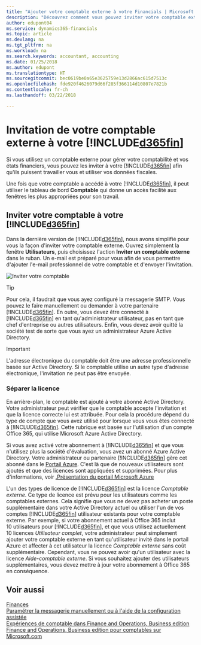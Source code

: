 ```yaml
---
title: "Ajouter votre comptable externe à votre Financials | Microsoft Docs"
description: "Découvrez comment vous pouvez inviter votre comptable externe à votre Finance and Operations, Business edition."
author: edupont04
ms.service: dynamics365-financials
ms.topic: article
ms.devlang: na
ms.tgt_pltfrm: na
ms.workload: na
ms.search.keywords: accountant, accounting
ms.date: 01/25/2018
ms.author: edupont
ms.translationtype: HT
ms.sourcegitcommit: bec0619be0a65e3625759e13d2866ac615d7513c
ms.openlocfilehash: fde920f4626079d66f285f366114d10807e7821b
ms.contentlocale: fr-ch
ms.lasthandoff: 03/22/2018

---
```

# <a name="inviting-your-external-accountant-to-your-included365finincludesd365finmdmd"></a>Invitation de votre comptable externe à votre [!INCLUDE[d365fin](includes/d365fin_md.md)]
Si vous utilisez un comptable externe pour gérer votre comptabilité et vos états financiers, vous pouvez les inviter à votre [!INCLUDE[d365fin](includes/d365fin_md.md)] afin qu'ils puissent travailler vous et utiliser vos données fiscales.

Une fois que votre comptable a accédé à votre [!INCLUDE[d365fin](includes/d365fin_md.md)], il peut utiliser le tableau de bord **Comptable** qui donne un accès facilité aux fenêtres les plus appropriées pour son travail.  

## <a name="invite-your-accountant-to-your-included365finincludesd365finmdmd"></a>Inviter votre comptable à votre [!INCLUDE[d365fin](includes/d365fin_md.md)]
Dans la dernière version de [!INCLUDE[d365fin](includes/d365fin_md.md)], nous avons simplifié pour vous la façon d'inviter votre comptable externe. Ouvrez simplement la fenêtre **Utilisateurs**, puis choisissez l'action **Inviter un comptable externe** dans le ruban. Un e-mail est préparé pour vous afin de vous permettre d'ajouter l'e-mail professionnel de votre comptable et d'envoyer l'invitation.  

![Inviter votre comptable](./media/finance-invite-accountant/invite-accountant.png)

> [!TIP]  
>  Pour cela, il faudrait que vous ayez configuré la messagerie SMTP. Vous pouvez le faire manuellement ou demander à votre partenaire [!INCLUDE[d365fin](includes/d365fin_md.md)]. En outre, vous devez être connecté à [!INCLUDE[d365fin](includes/d365fin_md.md)] en tant qu'administrateur utilisateur, pas en tant que chef d'entreprise ou autres utilisateurs. Enfin, vous devez avoir quitté la société test de sorte que vous ayez un administrateur Azure Active Directory.  

> [!IMPORTANT]  
>  L'adresse électronique du comptable doit être une adresse professionnelle basée sur Active Directory. Si le comptable utilise un autre type d'adresse électronique, l'invitation ne peut pas être envoyée.  

### <a name="separate-license"></a>Séparer la licence
En arrière-plan, le comptable est ajouté à votre abonné Active Directory. Votre administrateur peut vérifier que le comptable accepte l'invitation et que la licence correcte lui est attribuée. Pour cela la procédure dépend du type de compte que vous avez utilisé pour lorsque vous vous êtes connecté à [!INCLUDE[d365fin](includes/d365fin_md.md)]. Cette rubrique est basée sur l'utilisation d'un compte Office 365, qui utilise Microsoft Azure Active Directory.  

Si vous avez activé votre abonnement à [!INCLUDE[d365fin](includes/d365fin_md.md)] et que vous n'utilisez plus la société d'évaluation, vous avez un abonné Azure Active Directory. Votre administrateur ou partenaire [!INCLUDE[d365fin](includes/d365fin_md.md)] gère cet abonné dans le [Portail Azure](https://portal.azure.com). C'est là que de nouveaux utilisateurs sont ajoutés et que des licences sont appliquées et supprimées. Pour plus d'informations, voir [.Présentation du portail Microsoft Azure](https://docs.microsoft.com/en-us/azure/azure-portal-overview)  

L'un des types de licence de [!INCLUDE[d365fin](includes/d365fin_md.md)] est la licence *Comptable externe*. Ce type de licence est prévu pour les utilisateurs comme les comptables externes. Cela signifie que vous ne devez pas acheter un poste supplémentaire dans votre Active Directory actuel ou utiliser l'un de vos comptes [!INCLUDE[d365fin](includes/d365fin_md.md)] utilisateur existants pour votre comptable externe. Par exemple, si votre abonnement actuel à Office 365 inclut 10 utilisateurs pour [!INCLUDE[d365fin](includes/d365fin_md.md)], et que vous utilisez actuellement 10 licences *Utilisateur complet*, votre administrateur peut simplement ajouter votre comptable externe en tant qu'utilisateur invité dans le portail Azure et affecter à cet utilisateur la licence *Comptable externe* sans coût supplémentaire. Cependant, vous ne pouvez avoir qu'un utilisateur avec la licence *Aide-comptable externe*. Si vous souhaitez ajouter des utilisateurs supplémentaires, vous devez mettre à jour votre abonnement à Office 365 en conséquence.  

## <a name="see-also"></a>Voir aussi
[Finances](finance.md)  
[Paramétrer la messagerie manuellement ou à l'aide de la configuration assistée](madeira-how-setup-email.md)  
[Expériences de comptable dans Finance and Operations, Business edition ](finance-accounting.md)  
[Finance and Operations, Business edition pour comptables sur Microsoft.com](https://www.microsoft.com/en-us/dynamics365/financial-insights-for-accountants)  

